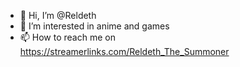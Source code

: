 - 👋 Hi, I’m @Reldeth
- 👀 I’m interested in anime and games
- 📫 How to reach me on https://streamerlinks.com/Reldeth_The_Summoner
